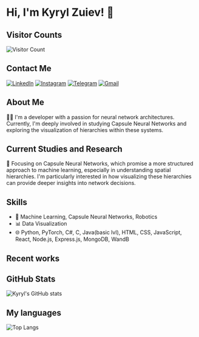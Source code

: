 # Hi, I'm Kyryl Zuiev! 👋

## Visitor Counts
![Visitor Count](https://profile-counter.glitch.me/{LordWhiskas}/count.svg)

## Contact Me
[![LinkedIn](https://img.shields.io/badge/-LinkedIn-blue?style=flat-square&logo=Linkedin&logoColor=white&link=https://www.linkedin.com/in/kyryl-zuiev-3b477026a/)](https://www.linkedin.com/in/kyryl-zuiev-3b477026a/)
[![Instagram](https://img.shields.io/badge/-Instagram-E4405F?style=flat-square&logo=Instagram&logoColor=white&link=https://www.instagram.com/kyryl_zuiev_/)](https://www.instagram.com/kyryl_zuiev_/)
[![Telegram](https://img.shields.io/badge/-Telegram-2CA5E0?style=flat-square&logo=Telegram&logoColor=white&link=https://t.me/gooojda)](https://t.me/gooojda)
[![Gmail](https://img.shields.io/badge/-Gmail-D14836?style=flat-square&logo=Gmail&logoColor=white&link=kyryl.zuiev34351@gmail.com)](mailto:kyryl.zuiev34351@gmail.com)

## About Me
👨‍💻 I'm a developer with a passion for neural network architectures. Currently, I'm deeply involved in studying Capsule Neural Networks and exploring the visualization of hierarchies within these systems.

## Current Studies and Research
🧠 Focusing on Capsule Neural Networks, which promise a more structured approach to machine learning, especially in understanding spatial hierarchies. I'm particularly interested in how visualizing these hierarchies can provide deeper insights into network decisions.

## Skills
- 🤖 Machine Learning, Capsule Neural Networks, Robotics
- 📊 Data Visualization
- 🌐 Python, PyTorch, C#, C, Java(basic lvl), HTML, CSS, JavaScript, React, Node.js, Express.js, MongoDB, WandB

## Recent works
<!--RECENT_ACTIVITY:start-->


## GitHub Stats
![Kyryl's GitHub stats](https://github-readme-stats.vercel.app/api?username=LordWhiskas&show_icons=true&theme=transparent)

## My languages
![Top Langs](https://github-readme-stats.vercel.app/api/top-langs/?username=LordWhiskas&hide_progress=true&theme=transparent)
